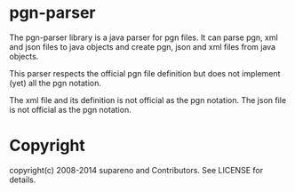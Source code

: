 pgn-parser
==========

The pgn-parser library is a java parser for pgn files.
It can parse pgn, xml and json files to java objects and create pgn, json and xml files from java objects.

This parser respects the official pgn file definition but does not implement (yet) all the pgn 
notation.

The xml file and its definition is not official as the pgn notation. 
The json file is not official as the pgn notation. 


Copyright
=========
copyright(c) 2008-2014 supareno and Contributors. See LICENSE for details.
